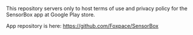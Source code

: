 This repository servers only to host terms of use and privacy policy for the SensorBox app at Google Play store. 

App repository is here: https://github.com/Foxpace/SensorBox
